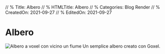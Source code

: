 // % Title: Albero
// % HTMLTitle: Albero
// % Categories: Blog Render
// % CreatedOn: 2021-09-27
// % EditedOn: 2021-09-27

# Albero

![Albero a voxel con vicino un fiume]([staticoso:Site:RelativeRoot]Assets/Render/Tree.png)
Un semplice albero creato con Goxel.
